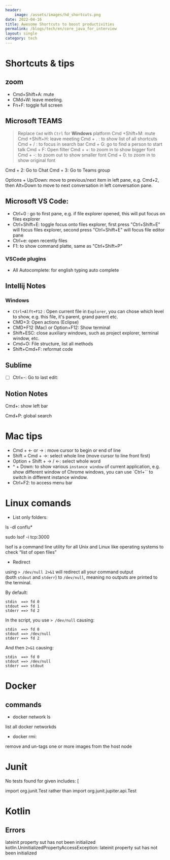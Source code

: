 ```yaml
---
header:
    image: /assets/images/hd_shortcuts.png
date: 2022-04-16
title: Awesome Shortcuts to boost productivities
permalink: /blogs/tech/en/core_java_for_interview
layout: single
category: tech
---
```


# Shortcuts & tips
## zoom
 - Cmd+Shift+A: mute
 - CMd+W: leave meeting.
 - Fn+F: toggle full screen

## Microsoft TEAMS

> Replace `Cmd` with `Ctrl` for **Windows** platform
Cmd +Shift+M: mute
Cmd +Shift+H: leave meeting
Cmd + . : to show list of all shortcuts
Cmd + / : to focus in search bar
Cmd + G: go to find a person to start talk 
Cmd + F: Open filter
Cmd + +: to zoom in to show bigger font
Cmd + -: to zoom out to show smaller font
Cmd + 0: to zoom in to show original font

Cmd + 2: Go to Chat
Cmd + 3: Go to Teams group

Options + Up/Down: move to previous/next item in left pane, e.g. Cmd+2, then Alt+Down to move to next conversation in left conversation pane.


## Microsoft VS Code:
- Ctrl+0 : go to first pane, e.g. if file explorer opened, this will put focus on files explorer
- Ctrl+Shift+E: toggle focus onto files explorer, first press "Ctrl+Shift+E" will focus files explorer, second press "Ctrl+Shift+E" will focus file editor pane
- Ctrl+e: open recently files
- F1: to show command platte, same as "Ctrl+Shift+P"

### VSCode plugins
- All Autocomplete: for english typing auto complete

## Intellij Notes

### Windows

 - `Ctrl+Alft+F12` : Open current file in `Explorer`, you can chose which level to show, e.g. this file, it's parent, grand parent etc.
 - CMD+3: Open actions (Eclipse)
 - CMD+F12 (Mac) or Option+F12: Show terminal
- Shift+ESC: close auxiliary windows, such as project explorer, terminal window, etc.
- Cmd+O: File structure, list all methods
- Shift+Cmd+F: reformat code

## Sublime

- [ ]  Ctrl+-:  Go to last edit:

## Notion Notes

Cmd+\: show left bar

Cmd+P: global search

# Mac tips
 * Cmd + ← or → : move cursor to begin or end of line
 * Shift + Cmd + →: select whole line (move cursor to line front first)
 * Option + Shift + → / ←: select whole word
 * ^ + Down: to show various `instance window` of current application, e.g. show different window of Chrome windows, you can use `Ctrl+\`` to switch in different instance window. 
 * Ctrl+F2: to access menu bar

# Linux comands

- List only folders:

ls -dl conflu*

sudo lsof -i tcp:3000

lsof is a command line utility for all Unix and Linux like operating systems to check “list of open files”

- Redirect

using `> /dev/null 2>&1` will redirect all your command output (both `stdout` and `stderr`) to `/dev/null`, meaning no outputs are printed to the terminal.

By default:

```
stdin  ==> fd 0
stdout ==> fd 1
stderr ==> fd 2

```

In the script, you use `> /dev/null` causing:

```
stdin  ==> fd 0
stdout ==> /dev/null
stderr ==> fd 2

```

And then `2>&1` causing:

```
stdin  ==> fd 0
stdout ==> /dev/null
stderr ==> stdout
```

# Docker

## commands

- docker network ls

list all docker networkds

- docker rmi:

remove and un-tags one or more images from the host node

# Junit

No tests found for given includes: [

import org.junit.Test rather than import org.junit.jupiter.api.Test

# Kotlin

## Errors

lateinit property sut has not been initialized
kotlin.UninitializedPropertyAccessException: lateinit property sut has not been initialized
